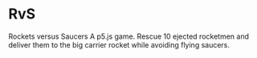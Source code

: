 # RvS
 Rockets versus Saucers
 A p5.js game. Rescue 10 ejected rocketmen and deliver them to the big carrier rocket while avoiding flying saucers.

